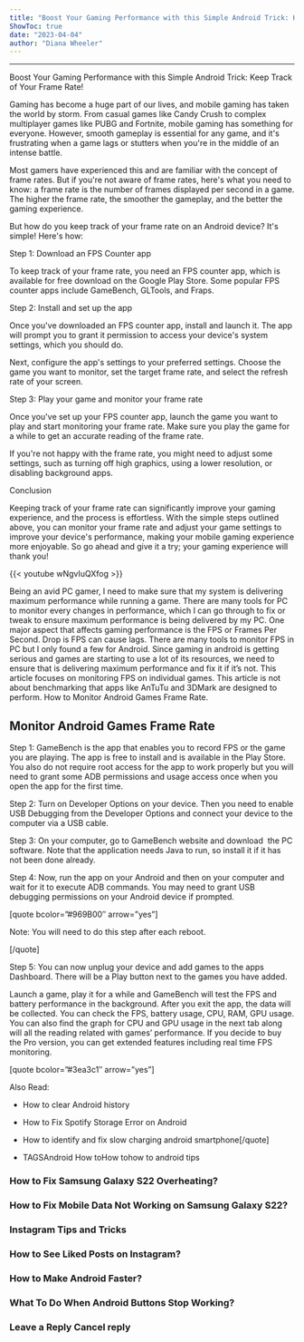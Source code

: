 ```yaml
---
title: "Boost Your Gaming Performance with this Simple Android Trick: Keep Track of Your Frame Rate!"
ShowToc: true 
date: "2023-04-04"
author: "Diana Wheeler"
---
```

*****
Boost Your Gaming Performance with this Simple Android Trick: Keep Track of Your Frame Rate!

Gaming has become a huge part of our lives, and mobile gaming has taken the world by storm. From casual games like Candy Crush to complex multiplayer games like PUBG and Fortnite, mobile gaming has something for everyone. However, smooth gameplay is essential for any game, and it's frustrating when a game lags or stutters when you're in the middle of an intense battle. 

Most gamers have experienced this and are familiar with the concept of frame rates. But if you're not aware of frame rates, here's what you need to know: a frame rate is the number of frames displayed per second in a game. The higher the frame rate, the smoother the gameplay, and the better the gaming experience.

But how do you keep track of your frame rate on an Android device? It's simple! Here's how:

Step 1: Download an FPS Counter app

To keep track of your frame rate, you need an FPS counter app, which is available for free download on the Google Play Store. Some popular FPS counter apps include GameBench, GLTools, and Fraps.

Step 2: Install and set up the app

Once you've downloaded an FPS counter app, install and launch it. The app will prompt you to grant it permission to access your device's system settings, which you should do.

Next, configure the app's settings to your preferred settings. Choose the game you want to monitor, set the target frame rate, and select the refresh rate of your screen.

Step 3: Play your game and monitor your frame rate

Once you've set up your FPS counter app, launch the game you want to play and start monitoring your frame rate. Make sure you play the game for a while to get an accurate reading of the frame rate.

If you're not happy with the frame rate, you might need to adjust some settings, such as turning off high graphics, using a lower resolution, or disabling background apps.

Conclusion

Keeping track of your frame rate can significantly improve your gaming experience, and the process is effortless. With the simple steps outlined above, you can monitor your frame rate and adjust your game settings to improve your device's performance, making your mobile gaming experience more enjoyable. So go ahead and give it a try; your gaming experience will thank you!

{{< youtube wNgvIuQXfog >}} 



Being an avid PC gamer, I need to make sure that my system is delivering maximum performance while running a game. There are many tools for PC to monitor every changes in performance, which I can go through to fix or tweak to ensure maximum performance is being delivered by my PC. One major aspect that affects gaming performance is the FPS or Frames Per Second. Drop is FPS can cause lags. There are many tools to monitor FPS in PC but I only found a few for Android. Since gaming in android is getting serious and games are starting to use a lot of its resources, we need to ensure that is delivering maximum performance and fix it if it’s not. This article focuses on monitoring FPS on individual games. This article is not about benchmarking that apps like AnTuTu and 3DMark are designed to perform. How to Monitor Android Games Frame Rate.
 
## Monitor Android Games Frame Rate
 
Step 1: GameBench is the app that enables you to record FPS or the game you are playing. The app is free to install and is available in the Play Store. You also do not require root access for the app to work properly but you will need to grant some ADB permissions and usage access once when you open the app for the first time.
 
Step 2: Turn on Developer Options on your device. Then you need to enable USB Debugging from the Developer Options and connect your device to the computer via a USB cable.
 
Step 3: On your computer, go to GameBench website and download  the PC software. Note that the application needs Java to run, so install it if it has not been done already.
 
Step 4: Now, run the app on your Android and then on your computer and wait for it to execute ADB commands. You may need to grant USB debugging permissions on your Android device if prompted.
 
[quote bcolor=”#969B00″ arrow=”yes”]
 
Note: You will need to do this step after each reboot.
 
[/quote]
 
Step 5: You can now unplug your device and add games to the apps Dashboard. There will be a Play button next to the games you have added.
 
Launch a game, play it for a while and GameBench will test the FPS and battery performance in the background. After you exit the app, the data will be collected. You can check the FPS, battery usage, CPU, RAM, GPU usage. You can also find the graph for CPU and GPU usage in the next tab along will all the reading related with games’ performance. If you decide to buy the Pro version, you can get extended features including real time FPS monitoring.
 
[quote bcolor=”#3ea3c1″ arrow=”yes”]
 
Also Read:
 
- How to clear Android history
 - How to Fix Spotify Storage Error on Android
 - How to identify and fix slow charging android smartphone[/quote]

 
- TAGSAndroid How toHow tohow to android tips

 
### How to Fix Samsung Galaxy S22 Overheating?
 
### How to Fix Mobile Data Not Working on Samsung Galaxy S22?
 
### Instagram Tips and Tricks
 
### How to See Liked Posts on Instagram?
 
### How to Make Android Faster?
 
### What To Do When Android Buttons Stop Working?
 
### Leave a Reply Cancel reply





